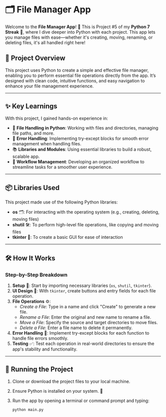 
# 🗂️ File Manager App

Welcome to the **File Manager App**! 📁 This is Project #5 of my **Python 7 Streak** 🚀, where I dive deeper into Python with each project. This app lets you manage files with ease—whether it's creating, moving, renaming, or deleting files, it's all handled right here!

## 📌 Project Overview
This project uses Python to create a simple and effective file manager, enabling you to perform essential file operations directly from the app. It’s designed with clean code, intuitive functions, and easy navigation to enhance your file management experience.

---

## ✨ Key Learnings

With this project, I gained hands-on experience in:
- 🧰 **File Handling in Python**: Working with files and directories, managing file paths, and more.
- 🧠 **Error Handling**: Implementing try-except blocks for smooth error management when handling files.
- 📚 **Libraries and Modules**: Using essential libraries to build a robust, scalable app.
- 🔄 **Workflow Management**: Developing an organized workflow to streamline tasks for a smoother user experience.

---

## 📦 Libraries Used

This project made use of the following Python libraries:

- **os** 🗂️: For interacting with the operating system (e.g., creating, deleting, moving files)
- **shutil** 🛠️: To perform high-level file operations, like copying and moving files
- **tkinter** 🎨: To create a basic GUI for ease of interaction

---

## 🛠️ How It Works

### Step-by-Step Breakdown

1. **Setup** 🏁: Start by importing necessary libraries (`os`, `shutil`, `tkinter`).
2. **UI Design** 🎨: With `tkinter`, create buttons and entry fields for each file operation.
3. **File Operations** ⚙️:
   - *Create a File*: Type in a name and click "Create" to generate a new file.
   - *Rename a File*: Enter the original and new name to rename a file.
   - *Move a File*: Specify the source and target directories to move files.
   - *Delete a File*: Enter a file name to delete it permanently.
4. **Error Handling** 🚧: Implement try-except blocks for each function to handle file errors smoothly.
5. **Testing** ✅: Test each operation in real-world directories to ensure the app's stability and functionality.

---

## 🚀 Running the Project

1. Clone or download the project files to your local machine.
2. Ensure Python is installed on your system. 🐍
3. Run the app by opening a terminal or command prompt and typing:

   ```bash
   python main.py
